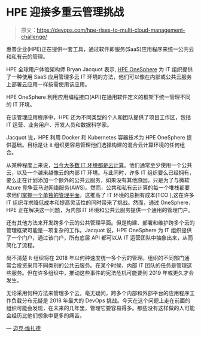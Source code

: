 # HPE 迎接多重云管理挑战

> 原文：<https://devops.com/hpe-rises-to-multi-cloud-management-challenge/>

惠普企业(HPE)正在提供一套工具，通过软件即服务(SaaS)应用程序来统一公共云和私有云的管理。

HPE 全球用户体验架构师 Bryan Jacquot 表示, [HPE OneSphere](https://news.hpe.com/hpe-unveils-industrys-first-saas-based-multi-cloud-management-solution-for-on-premises-and-public-clouds/) 为 IT 组织提供了一种使用 SaaS 应用管理多云 IT 环境的方法，他们可以像在内部或公共云服务上部署云应用一样按需使用该应用。

HPE OneSphere 利用应用编程接口(API)在通用软件定义的框架下统一管理不同的 IT 环境。

在该管理应用程序中，HPE 还为不同类型的个人和团队提供了项目工作区，包括 IT 运营、业务用户、开发人员和数据科学家。

Jacquot 说，HPE 利用 Docker 和 Kubernetes 容器技术为 HPE OneSphere 提供基础。目标是让 it 组织更容易管理他们选择构建的混合云计算环境的任何组合。

从某种程度上来说，[当今大多数 IT 环境都是云计算](http://smartermsp.com/consumption-cloud-services-msps/)。他们通常至少使用一个公共云，以及一个越来越像云的内部 IT 环境。与此同时，许多 IT 组织要么已经拥有，要么正在计划添加一个额外的公共云服务，如果没有其他原因，只是为了与微软 Azure 竞争亚马逊网络服务(AWS)。然而，公共和私有云计算的每一个堆栈都要求他们[掌握一个单独的管理平面](http://smartermsp.com/mastering-multi-cloud-computing-difficult/)，这推高了 IT 环境的总拥有成本(TCO ),这在许多 IT 组织寻求降低成本和提高灵活性的同时带来了挑战。然而，通过 OneSphere，HPE 正在解决这一问题，为内部 IT 环境和公共云服务提供一个通用的管理门户。

还有其他方法来开发跨多个云的公共管理平面。但是构建、部署和维护跨多个云的管理框架可能是一项复杂的工作。Jacquot 说，HPE OneSphere 为 IT 组织提供了一个门户，通过该门户，所有底层 API 都可以从 IT 运营团队中抽象出来，从而简化了流程。

尚不清楚 It 组织将在 2018 年以何种速度统一多个云的管理。组织的不同部门通常会投资采用不同类别的公共云服务。在某个时候，内部 IT 团队的任务是管理这些服务。但在许多组织中，推动这些事件的宪法危机可能要到 2019 年或更久才会发生。

无论采用何种方法来管理多个云，毫无疑问，跨多个内部和外部平台的应用程序工作负载分布无疑是 2018 年最大的 DevOps 挑战。今天在这个问题上走在前面的组织可能会发现，在未来的几年里，管理它要容易得多。那些没有这样做的人可能会经历比他们想象中更多的痛苦。

— [迈克·维扎德](https://devops.com/author/mike-vizard/)